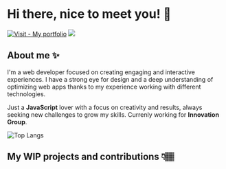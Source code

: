 # Hi there, nice to meet you! 🤠
[![Visit - My portfolio](https://img.shields.io/badge/Visit-My_portfolio-ff69c1?style=for-the-badge)](https://dsgdsr.me) ![](https://komarev.com/ghpvc/?username=dsgdsr&style=for-the-badge&color=ff69c1)

## About me ✨
I'm a web developer focused on creating engaging and interactive experiences. I have a strong eye for design and a deep understanding of optimizing web apps thanks to my experience working with different technologies.

Just a **JavaScript** lover with a focus on creativity and results, always seeking new challenges to grow my skills. Currenly working for __Innovation Group__.

![Top Langs](https://github-readme-stats.vercel.app/api/top-langs/?username=dsgdsr&layout=compact&theme=omni)

## My WIP projects and contributions 👇🏽

<!--
**DSGDSR/dsgdsr** is a ✨ _special_ ✨ repository because its `README.md` (this file) appears on your GitHub profile.

Here are some ideas to get you started:

- 🔭 I’m currently working on ...
- 🌱 I’m currently learning ...
- 👯 I’m looking to collaborate on ...
- 🤔 I’m looking for help with ...
- 💬 Ask me about ...
- 📫 How to reach me: ...
- 😄 Pronouns: ...
- ⚡ Fun fact: ...
-->
